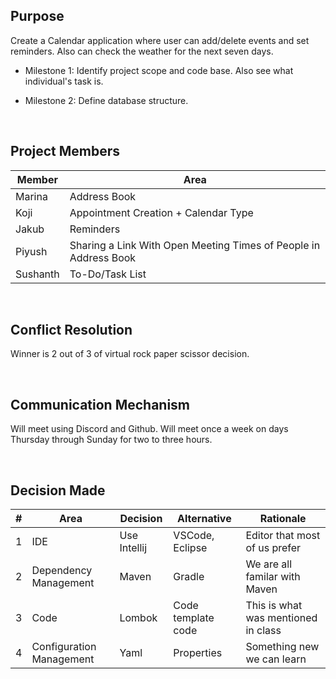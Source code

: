## Purpose
Create a Calendar application where user can add/delete events and set reminders. Also can check the weather for the next seven days.

- Milestone 1: Identify project scope and code base. Also see what individual's task is.

- Milestone 2: Define database structure.

<br>

## Project Members

| Member | Area                                                             |
|--------|------------------------------------------------------------------|
| Marina | Address Book                                                     |
| Koji   | Appointment Creation + Calendar Type                             |
| Jakub  | Reminders                                                        |
| Piyush | Sharing a Link With Open Meeting Times of People in Address Book |
| Sushanth | To-Do/Task List                                                  |

<br/>

## Conflict Resolution
Winner is 2 out of 3 of virtual rock paper scissor decision.

<br/>

## Communication Mechanism
Will meet using Discord and Github.  Will meet once a week on days Thursday through Sunday for two to three hours.

<br/>

## Decision Made
| # | Area  | Decision      | Alternative        | Rationale
| ----------- | ----------- |---------------|--------------------|--- |
| 1 | IDE | Use Intellij  | VSCode, Eclipse    | Editor that most of us prefer
| 2 | Dependency Management  | Maven         | Gradle             | We are all familar with Maven
| 3 | Code  | Lombok        | Code template code | This is what was mentioned in class
| 4 | Configuration Management  | Yaml          | Properties         | Something new we can learn



